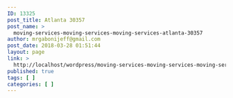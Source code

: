 ```yaml
---
ID: 13325
post_title: Atlanta 30357
post_name: >
  moving-services-moving-services-moving-services-atlanta-30357
author: mrgabonijeff@gmail.com
post_date: 2018-03-28 01:51:44
layout: page
link: >
  http://localhost/wordpress/moving-services-moving-services-moving-services-atlanta-30357/
published: true
tags: [ ]
categories: [ ]
---
```

